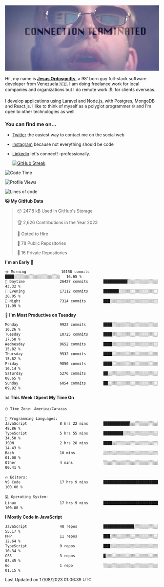 ![hackers movie reference](./disconnected.jpg)

Hi!, my name is [**Jesus Ordosgoitty**](https://jodaz.xyz), a 98' born guy full-stack software developer from Venezuela 🇻🇪. I am doing freelance work for local companies and organizations but I do remote work 🏝️ for clients overseas. 

I develop applications using Laravel and Node.js, with Postgres, MongoDB and React.js. I like to think of myself as a polyglot programmer 🌐 and I'm open to other technologies as well.

### You can find me on...

- [Twitter](https://twitter.com/jodaz_) the easiest way to contact me on the social web
- [Instagram](https://instagram.com/jodaz_) because not everything should be code
- [Linkedin](https://linkedin.com/in/jodaz) let's connect! -professionally.


    [![GitHub Streak](https://streak-stats.demolab.com?user=jodaz&theme=tokyonight)](https://git.io/streak-stats)

<!--START_SECTION:waka-->
![Code Time](http://img.shields.io/badge/Code%20Time-4%2C147%20hrs%205%20mins-blue)

![Profile Views](http://img.shields.io/badge/Profile%20Views-0-blue)

![Lines of code](https://img.shields.io/badge/From%20Hello%20World%20I%27ve%20Written-97.0%20million%20lines%20of%20code-blue)

**🐱 My GitHub Data** 

> 📦 247.8 kB Used in GitHub's Storage 
 > 
> 🏆 2,626 Contributions in the Year 2023
 > 
> 💼 Opted to Hire
 > 
> 📜 78 Public Repositories 
 > 
> 🔑 16 Private Repositories 
 > 
**I'm an Early 🐤** 

```text
🌞 Morning                10158 commits       ████░░░░░░░░░░░░░░░░░░░░░   16.65 % 
🌆 Daytime                26427 commits       ███████████░░░░░░░░░░░░░░   43.32 % 
🌃 Evening                17112 commits       ███████░░░░░░░░░░░░░░░░░░   28.05 % 
🌙 Night                  7314 commits        ███░░░░░░░░░░░░░░░░░░░░░░   11.99 % 
```
📅 **I'm Most Productive on Tuesday** 

```text
Monday                   9922 commits        ████░░░░░░░░░░░░░░░░░░░░░   16.26 % 
Tuesday                  10725 commits       ████░░░░░░░░░░░░░░░░░░░░░   17.58 % 
Wednesday                9652 commits        ████░░░░░░░░░░░░░░░░░░░░░   15.82 % 
Thursday                 9532 commits        ████░░░░░░░░░░░░░░░░░░░░░   15.62 % 
Friday                   9850 commits        ████░░░░░░░░░░░░░░░░░░░░░   16.14 % 
Saturday                 5276 commits        ██░░░░░░░░░░░░░░░░░░░░░░░   08.65 % 
Sunday                   6054 commits        ██░░░░░░░░░░░░░░░░░░░░░░░   09.92 % 
```


📊 **This Week I Spent My Time On** 

```text
🕑︎ Time Zone: America/Caracas

💬 Programming Languages: 
JavaScript               8 hrs 22 mins       ████████████░░░░░░░░░░░░░   48.86 % 
TypeScript               5 hrs 55 mins       █████████░░░░░░░░░░░░░░░░   34.50 % 
JSON                     2 hrs 28 mins       ████░░░░░░░░░░░░░░░░░░░░░   14.43 % 
Bash                     10 mins             ░░░░░░░░░░░░░░░░░░░░░░░░░   01.00 % 
Other                    4 mins              ░░░░░░░░░░░░░░░░░░░░░░░░░   00.41 % 

🔥 Editors: 
VS Code                  17 hrs 9 mins       █████████████████████████   100.00 % 

💻 Operating System: 
Linux                    17 hrs 9 mins       █████████████████████████   100.00 % 
```

**I Mostly Code in JavaScript** 

```text
JavaScript               48 repos            ██████████████░░░░░░░░░░░   55.17 % 
PHP                      11 repos            ███░░░░░░░░░░░░░░░░░░░░░░   12.64 % 
TypeScript               9 repos             ███░░░░░░░░░░░░░░░░░░░░░░   10.34 % 
CSS                      3 repos             █░░░░░░░░░░░░░░░░░░░░░░░░   03.45 % 
Go                       1 repo              ░░░░░░░░░░░░░░░░░░░░░░░░░   01.15 % 
```




 Last Updated on 17/08/2023 01:06:39 UTC
<!--END_SECTION:waka-->
